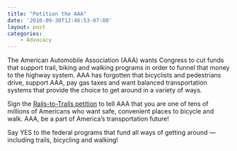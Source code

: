 ```yaml
---
title: "Petition the AAA"
date: '2010-09-30T12:46:53-07:00'
layout: post
categories:
    - Advocacy
---
```


The American Automobile Association (AAA) wants Congress to cut funds that support trail, biking and walking programs in order to funnel that money to the highway system. AAA has forgotten that bicyclists and pedestrians drive, support AAA, pay gas taxes and want balanced transportation systems that provide the choice to get around in a variety of ways.  
  
Sign the [Rails-to-Trails petition](http://www.railstotrails.org) to tell AAA that you are one of tens of millions of Americans who want safe, convenient places to bicycle and walk. AAA, be a part of America’s transportation future!

Say YES to the federal programs that fund all ways of getting around — including trails, bicycling and walking!